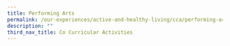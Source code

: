 ```yaml
---
title: Performing Arts
permalink: /our-experiences/active-and-healthy-living/cca/performing-arts/
description: ""
third_nav_title: Co Curricular Activities
---
```


